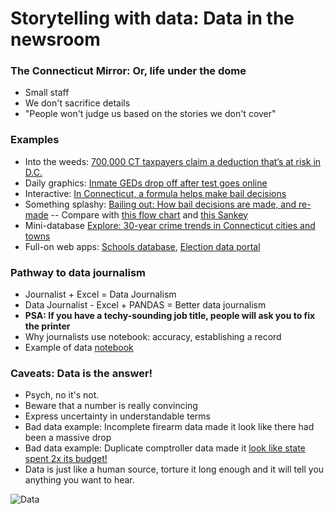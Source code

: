 # Storytelling with data: Data in the newsroom

### The Connecticut Mirror: Or, life under the dome

* Small staff
* We don't sacrifice details
* "People won't judge us based on the stories we don't cover"

### Examples

* Into the weeds: [700,000 CT taxpayers claim a deduction that’s at risk in D.C.](https://ctmirror.org/2017/08/02/700000-ct-taxpayers-claim-a-deduction-thats-at-risk-in-d-c/) 
* Daily graphics: [Inmate GEDs drop off after test goes online](https://ctmirror.org/2017/12/28/inmate-geds-drop-off-after-test-goes-online/) 
* Interactive: [In Connecticut, a formula helps make bail decisions](https://trendct.org/2017/02/22/in-connecticut-a-formula-helps-make-bail-decisions/) 
* Something splashy: [Bailing out: How bail decisions are made, and re-made](https://github.com/jakekara/small-business-express-loan-analysis/blob/master/Small%20Business%20Express%20Analysis%202.ipynb) -- Compare with [this flow chart](https://www.documentcloud.org/documents/3455625-Pretrial-Release-and-Detention-in-CT-2-6-2017.html#document/p26) and [this Sankey](https://jakekara.github.io/pretrial-sankey/)
* Mini-database [Explore: 30-year crime trends in Connecticut cities and towns](https://ctmirror.org/2017/09/29/explore-30-year-crime-trends-in-connecticut-cities-and-towns/) 
* Full-on web apps: [Schools database](https://schools.ctmirror.org), [Election data portal](https://blogotron.ctmirror.org/election-2016/page/us-house/)

### Pathway to data journalism

* Journalist + Excel = Data Journalism
* Data Journalist - Excel + PANDAS = Better data journalism
* __PSA: If you have a techy-sounding job title, people will ask you to fix the printer__
* Why journalists use notebook: accuracy, establishing a record
* Example of data [notebook](https://github.com/jakekara/small-business-express-loan-analysis/blob/master/Small%20Business%20Express%20Analysis%202.ipynb)

### Caveats: Data is the answer!

* Psych, no it's not.
* Beware that a number is really convincing
* Express uncertainty in understandable terms
* Bad data example: Incomplete firearm data made it look like there had been a massive drop
* Bad data example: Duplicate comptroller data made it [look like state spent 2x its budget!](https://github.com/trendct-data/comptroller-data-problem)
* Data is just like a human source, torture it long enough and it will tell
  you anything you want to hear.

![Data](https://upload.wikimedia.org/wikipedia/en/0/09/DataTNG.jpg)




